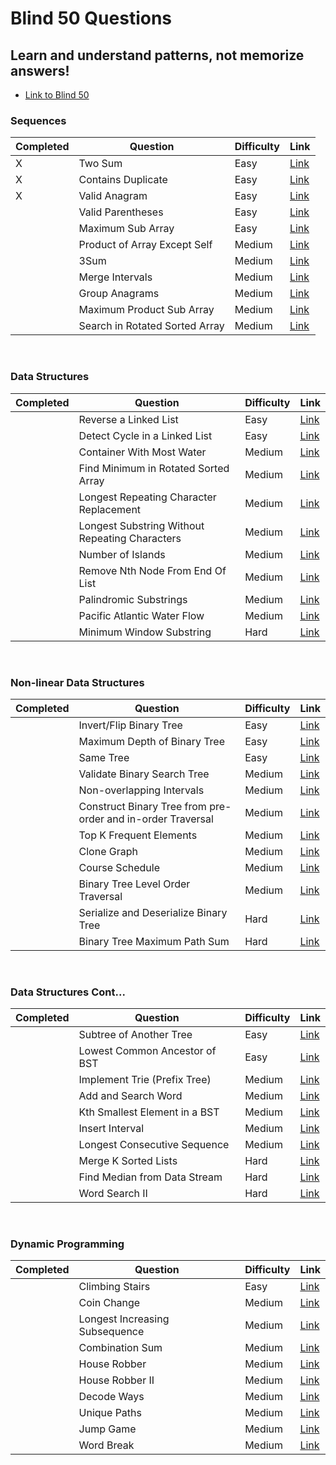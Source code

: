 # Blind 50 Questions

## Learn and understand patterns, not memorize answers!

- [Link to Blind 50](https://www.techinterviewhandbook.org/best-practice-questions)

### Sequences

| Completed  | Question  | Difficulty  | Link  |
|---|---|---|---|
| X  | Two Sum  | Easy  | [Link](https://leetcode.com/problems/two-sum/)  |
| X  | Contains Duplicate  | Easy  | [Link](https://leetcode.com/problems/contains-duplicate/)  |
| X  | Valid Anagram  | Easy  | [Link](https://leetcode.com/problems/valid-anagram/)  |
|   | Valid Parentheses  | Easy  | [Link](https://leetcode.com/problems/valid-parentheses/)  |
|   | Maximum Sub Array  | Easy  | [Link](https://leetcode.com/problems/maximum-subarray/)  |
|   | Product of Array Except Self  | Medium  | [Link](https://leetcode.com/problems/product-of-array-except-self/)  |
|   | 3Sum  | Medium  | [Link](https://leetcode.com/problems/3sum/)  |
|   | Merge Intervals  | Medium  | [Link](https://leetcode.com/problems/merge-intervals/)  |
|   | Group Anagrams  | Medium  | [Link](https://leetcode.com/problems/group-anagrams/)  |
|   | Maximum Product Sub Array  | Medium  | [Link](https://leetcode.com/problems/maximum-product-subarray/)  |
|   | Search in Rotated Sorted Array  | Medium  | [Link](https://leetcode.com/problems/search-in-rotated-sorted-array/)  |

<br>

### Data Structures

| Completed  | Question  | Difficulty  | Link  |
|---|---|---|---|
|   | Reverse a Linked List  | Easy  | [Link](https://leetcode.com/problems/reverse-linked-list/)  |
|   | Detect Cycle in a Linked List  | Easy  | [Link](https://leetcode.com/problems/linked-list-cycle/)  |
|   | Container With Most Water  | Medium  | [Link](https://leetcode.com/problems/container-with-most-water/)  |
|   | Find Minimum in Rotated Sorted Array  | Medium  | [Link](https://leetcode.com/problems/find-minimum-in-rotated-sorted-array/)  |
|   | Longest Repeating Character Replacement  | Medium  | [Link](https://leetcode.com/problems/longest-repeating-character-replacement/)  |
|   | Longest Substring Without Repeating Characters  | Medium  | [Link](https://leetcode.com/problems/longest-substring-without-repeating-characters/)  |
|   | Number of Islands  | Medium  | [Link](https://leetcode.com/problems/number-of-islands/)  |
|   | Remove Nth Node From End Of List  | Medium  | [Link](https://leetcode.com/problems/remove-nth-node-from-end-of-list/)  |
|   | Palindromic Substrings  | Medium  | [Link](https://leetcode.com/problems/palindromic-substrings/)  |
|   | Pacific Atlantic Water Flow  | Medium  | [Link](https://leetcode.com/problems/pacific-atlantic-water-flow/)  |
|   | Minimum Window Substring  | Hard  | [Link](https://leetcode.com/problems/minimum-window-substring/)  |

<br>

### Non-linear Data Structures

| Completed  | Question  | Difficulty  | Link  |
|---|---|---|---|
|   | Invert/Flip Binary Tree  | Easy  | [Link](https://leetcode.com/problems/invert-binary-tree/)  |
|   | Maximum Depth of Binary Tree  | Easy  | [Link](https://leetcode.com/problems/maximum-depth-of-binary-tree/)  |
|   | Same Tree  | Easy  | [Link](https://leetcode.com/problems/same-tree/)  |
|   | Validate Binary Search Tree  | Medium  | [Link](https://leetcode.com/problems/validate-binary-search-tree/)  |
|   | Non-overlapping Intervals  | Medium  | [Link](https://leetcode.com/problems/non-overlapping-intervals/)  |
|   | Construct Binary Tree from pre-order and in-order Traversal  | Medium  | [Link](https://leetcode.com/problems/construct-binary-tree-from-preorder-and-inorder-traversal/)  |
|   | Top K Frequent Elements  | Medium  | [Link](https://leetcode.com/problems/top-k-frequent-elements/)  |
|   | Clone Graph  | Medium  | [Link](https://leetcode.com/problems/clone-graph/)  |
|   | Course Schedule  | Medium  | [Link](https://leetcode.com/problems/course-schedule/)  |
|   | Binary Tree Level Order Traversal  | Medium  | [Link](https://leetcode.com/problems/binary-tree-level-order-traversal/)  |
|   | Serialize and Deserialize Binary Tree  | Hard  | [Link](https://leetcode.com/problems/serialize-and-deserialize-binary-tree/)  |
|   | Binary Tree Maximum Path Sum  | Hard  | [Link](https://leetcode.com/problems/binary-tree-maximum-path-sum/)  |

<br>

### Data Structures Cont...

| Completed  | Question  | Difficulty  | Link  |
|---|---|---|---|
|   | Subtree of Another Tree  | Easy  | [Link](https://leetcode.com/problems/subtree-of-another-tree/)  |
|   | Lowest Common Ancestor of BST  | Easy  | [Link](https://leetcode.com/problems/lowest-common-ancestor-of-a-binary-search-tree/)  |
|   | Implement Trie (Prefix Tree)  | Medium  | [Link](https://leetcode.com/problems/implement-trie-prefix-tree/)  |
|   | Add and Search Word  | Medium  | [Link](https://leetcode.com/problems/add-and-search-word-data-structure-design/)  |
|   | Kth Smallest Element in a BST  | Medium  | [Link](https://leetcode.com/problems/kth-smallest-element-in-a-bst/)  |
|   | Insert Interval  | Medium  | [Link](https://leetcode.com/problems/insert-interval/)  |
|   | Longest Consecutive Sequence  | Medium  | [Link](https://leetcode.com/problems/longest-consecutive-sequence/)  |
|   | Merge K Sorted Lists  | Hard  | [Link](https://leetcode.com/problems/merge-k-sorted-lists/)  |
|   | Find Median from Data Stream  | Hard  | [Link](https://leetcode.com/problems/find-median-from-data-stream/)  |
|   | Word Search II  | Hard  | [Link](https://leetcode.com/problems/word-search-ii/)  |

<br>

### Dynamic Programming

| Completed  | Question  | Difficulty  | Link  |
|---|---|---|---|
|   | Climbing Stairs  | Easy  | [Link](https://leetcode.com/problems/climbing-stairs/)  |
|   | Coin Change  | Medium  | [Link](https://leetcode.com/problems/coin-change/)  |
|   | Longest Increasing Subsequence  | Medium  | [Link](https://leetcode.com/problems/longest-increasing-subsequence/)  |
|   | Combination Sum  | Medium  | [Link](https://leetcode.com/problems/combination-sum-iv/)  |
|   | House Robber  | Medium  | [Link](https://leetcode.com/problems/house-robber/)  |
|   | House Robber II  | Medium  | [Link](https://leetcode.com/problems/house-robber-ii/)  |
|   | Decode Ways  | Medium  | [Link](https://leetcode.com/problems/decode-ways/)  |
|   | Unique Paths  | Medium  | [Link](https://leetcode.com/problems/unique-paths/)  |
|   | Jump Game  | Medium  | [Link](https://leetcode.com/problems/jump-game/)  |
|   | Word Break  | Medium  | [Link](https://leetcode.com/problems/word-break/)  |

